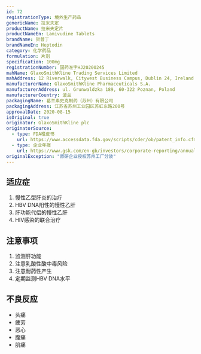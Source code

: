 ```yaml
---
id: 72
registrationType: 境外生产药品
genericName: 拉米夫定
productName: 拉米夫定片
productNameEn: Lamivudine Tablets
brandName: 贺普丁
brandNameEn: Heptodin
category: 化学药品
formulation: 片剂
specification: 100mg
registrationNumber: 国药准字HJ20200245
mahName: GlaxoSmithKline Trading Services Limited
mahAddress: 12 Riverwalk, Citywest Business Campus, Dublin 24, Ireland
manufacturerName: GlaxoSmithKline Pharmaceuticals S.A.
manufacturerAddress: ul. Grunwaldzka 189, 60-322 Poznan, Poland
manufacturerCountry: 波兰
packagingName: 葛兰素史克制药（苏州）有限公司
packagingAddress: 江苏省苏州工业园区苏虹东路200号
approvalDate: 2020-08-15
isOriginal: true
originator: GlaxoSmithKline plc
originatorSource:
  - type: FDA橙皮书
    url: https://www.accessdata.fda.gov/scripts/cder/ob/patent_info.cfm?Product_No=001&Appl_No=020564
  - type: 企业年报
    url: https://www.gsk.com/en-gb/investors/corporate-reporting/annual-report/
originalException: "原研企业授权苏州工厂分装"
---
```


## 适应症

1. 慢性乙型肝炎的治疗
2. HBV DNA阳性的慢性乙肝
3. 肝功能代偿的慢性乙肝
4. HIV感染的联合治疗

## 注意事项

1. 监测肝功能
2. 注意乳酸性酸中毒风险
3. 注意耐药性产生
4. 定期监测HBV DNA水平

## 不良反应

- 头痛
- 疲劳
- 恶心
- 腹痛
- 肌痛 